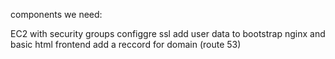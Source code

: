 components we need:

EC2 with security groups 
configgre ssl
add user data to bootstrap nginx and basic html
frontend
add a reccord for domain (route 53)
